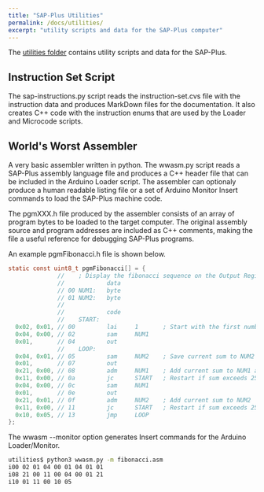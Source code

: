```yaml
---
title: "SAP-Plus Utilities"
permalink: /docs/utilities/
excerpt: "utility scripts and data for the SAP-Plus computer"
---
```


The [utilities folder](https://github.com/TomNisbet/sap-plus/tree/main/utilities/) contains utility scripts and data for the SAP-Plus.  

## Instruction Set Script

The sap-instructions.py script reads the instruction-set.cvs file with the instruction data and produces MarkDown files for the documentation.  It also creates C++ code with the instruction enums that are used by the Loader and Microcode scripts.

## World's Worst Assembler

A very basic assembler written in python.  The wwasm.py script reads a SAP-Plus  assembly language file and produces a C++ header file that can be included in the Arduino Loader script.  The assembler can optionaly produce a human readable listing file or a set of Arduino Monitor Insert commands to load the SAP-Plus machine code.

The pgmXXX.h file produced by the assembler consists of an array of program bytes to be loaded to the target computer.  The original assembly source and program addresses are included as C++ comments, making the file a useful reference for debugging SAP-Plus programs.

An example pgmFibonacci.h file is shown below.

``` c
static const uint8_t pgmFibonacci[] = {
              //    ; Display the fibonacci sequence on the Output Register
              //            data
              // 00 NUM1:   byte
              // 01 NUM2:   byte
              //    
              //            code
              //    START:
  0x02, 0x01, // 00         lai     1       ; Start with the first number in the sequence and save as NUM1
  0x04, 0x00, // 02         sam     NUM1
  0x01,       // 04         out
              //    LOOP:
  0x04, 0x01, // 05         sam     NUM2    ; Save current sum to NUM2 and output it
  0x01,       // 07         out
  0x21, 0x00, // 08         adm     NUM1    ; Add current sum to NUM1 and save as NUM1
  0x11, 0x00, // 0a         jc      START   ; Restart if sum exceeds 255
  0x04, 0x00, // 0c         sam     NUM1
  0x01,       // 0e         out
  0x21, 0x01, // 0f         adm     NUM2    ; Add current sum to NUM2
  0x11, 0x00, // 11         jc      START   ; Restart if sum exceeds 255
  0x10, 0x05, // 13         jmp     LOOP
};
```

The wwasm --monitor option generates Insert commands for the Arduino Loader/Monitor.

``` bash
utilities$ python3 wwasm.py -m fibonacci.asm
i00 02 01 04 00 01 04 01 01
i08 21 00 11 00 04 00 01 21
i10 01 11 00 10 05
```